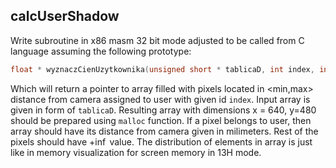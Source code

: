 ## calcUserShadow

Write subroutine in x86 masm 32 bit mode adjusted to be called from C language assuming the following prototype:

```c
float * wyznaczCienUzytkownika(unsigned short * tablicaD, int index, int min, int max);
```

Which will return a pointer to array filled with pixels located in <min,max> distance from camera assigned to user with given id `index`. Input array is given in form of `tablicaD`. Resulting array with dimensions x = 640, y=480 should be prepared using `malloc` function. If a pixel belongs to user, then array should have its distance from camera given in milimeters. Rest of the pixels should have $+\inf$ value. The distribution of elements in array is just like in memory visualization for screen memory in 13H mode.
